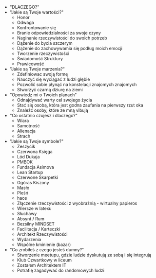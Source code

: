 - "DLACZEGO?"
- "Jakie są Twoje wartości?"
    - Honor
    - Odwaga
    - Konfrontowanie się
    - Branie odpowiedzialności za swoje czyny
    - Naginanie rzeczywistości do swoich potrzeb
    - Dążenie do bycia szczerym
    - Dążenie do zachowywamia się podług moich emocji
    - Tworzenie rzeczywistości
    - Świadomość Struktury
    - Prawicowość
- "Jakie są Twoje marzenia?"
    - Zdefiniowac swoją formę
    - Nauczyć się wyciągać z ludzi głębie
    - Pozwolić sobie płynąć na konstelacji znajomych znajomych
    - Stworzyć czarną dziurę na ziemi
- "Opowiedz mi o Twoich planach"
    - Odnajdywać warty cel swojego życia
    - Stać się osobą, która jest godna zaufania na pierwszy rzut oka
    - Znaleźć osoby, które ze mną vibują
- "Co ostatnio czujesz i dlaczego?"
    - Wiara
    - Samotność
    - Alienacja
    - Strach
- "Jakie są Twoje symbole?"
    - Zeszycik 
    - Czerwona Księga
    - Lód Dukaja
    - PMBOK
    - Fundacja Asimova
    - Lean Startup
    - Czerwone Skarpetki
    - Ogóras Kiszony
    - Masło
    - Pleśń
    - haos
    - Złączenie rzeczywistości z wyobraźnią - wirtualny papieros
    - Wiersze w latexu
    - Słuchawy
    - Absynt / Rum
    - Bezsilny MINDSET
    - Facilitacja / Karteczki
    - Architekt Rzeczywistości
    - Wydarzenia
    - Wspólne kminienie (bazar)
- "Co zrobiłeś z czego jesteś dumny?"
    - Stworzenie meetupu, gdzie ludzie dyskutują ze sobą i się integrują
    - Klub Czwartkowy w liceum
    - Zostałem Architektem IT
    - Potrafię zagadywać do randomowych ludzi
